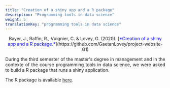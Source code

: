 ```yaml
---
title: "Creation of a shiny app and a R package"
description: "Programming tools in data science"
weight: 5
translationKey: "programming tools in data science"
---
```



<center> Bayer, J., Raffin, R., Vuignier, C. & Lovey, G. (2020). [<span style="color:blue">*Creation of a shiny app and a R package.*</span>](https://github.com/GaetanLovey/project-website-G1)</p></center>

<p style="text-align:justify;">During the third semester of the master's degree in management and in the contexte of the course programming tools in data science, we were asked to build a R package that runs a shiny application. 

The R package is available [here](https://github.com/GaetanLovey/project-G1/).</p>



